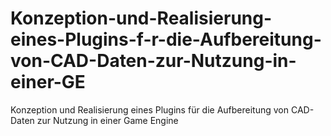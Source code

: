 # Konzeption-und-Realisierung-eines-Plugins-f-r-die-Aufbereitung-von-CAD-Daten-zur-Nutzung-in-einer-GE
Konzeption und Realisierung eines Plugins für die Aufbereitung von CAD-Daten zur Nutzung in einer Game Engine
